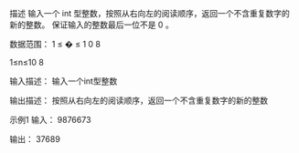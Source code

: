 描述
输入一个 int 型整数，按照从右向左的阅读顺序，返回一个不含重复数字的新的整数。
保证输入的整数最后一位不是 0 。

数据范围： 
1
≤
�
≤
1
0
8
 
1≤n≤10 
8
  
输入描述：
输入一个int型整数

输出描述：
按照从右向左的阅读顺序，返回一个不含重复数字的新的整数

示例1
输入：
9876673

输出：
37689